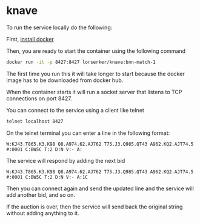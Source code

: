 # knave

To run the service locally do the following:

First, [install docker](https://docs.docker.com/install/)

Then, you are ready to start the container using the following command

```bash
docker run -it -p 8427:8427 lorserker/knave:bnn-match-1
```

The first time you run this it will take longer to start because the docker image has to be downloaded from docker hub.

When the container starts it will run a socket server that listens to TCP connections on port 8427.

You can connect to the service using a client like telnet

```bash
telnet localhost 8427
```

On the telnet terminal you can enter a line in the following format:

```W:KJ43.T865.K3.K98 Q8.A974.62.AJ762 T75.J3.Q985.QT43 A962.KQ2.AJT74.5 #:0001 C:BW5C T:2 D:N V:- A:```

The service will respond by adding the next bid

```W:KJ43.T865.K3.K98 Q8.A974.62.AJ762 T75.J3.Q985.QT43 A962.KQ2.AJT74.5 #:0001 C:BW5C T:2 D:N V:- A:1C```

Then you can connect again and send the updated line and the service will add another bid, and so on.

If the auction is over, then the service will send back the original string without adding anything to it.
